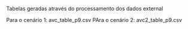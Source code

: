 Tabelas geradas através do processamento dos dados external

Para o cenário 1: avc_table_p9.csv
PAra o cenário 2: avc2_table_p9.csv
